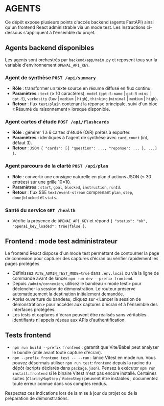 # AGENTS

Ce dépôt expose plusieurs points d'accès backend (agents FastAPI) ainsi qu'un frontend React administrable via un mode test. Les instructions ci-dessous s'appliquent à l'ensemble du projet.

## Agents backend disponibles

Les agents sont orchestrés par `backend/app/main.py` et reposent tous sur la variable d'environnement `OPENAI_API_KEY`.

### Agent de synthèse `POST /api/summary`
- **Rôle** : transformer un texte source en résumé diffusé en flux continu.
- **Paramètres** : `text` (≥ 10 caractères), `model` (`gpt-5-nano` | `gpt-5-mini` | `gpt-5`), `verbosity` (`low` | `medium` | `high`), `thinking` (`minimal` | `medium` | `high`).
- **Retour** : flux `text/plain` contenant la réponse principale, suivi d'un bloc « Résumé du raisonnement » lorsque disponible.

### Agent cartes d'étude `POST /api/flashcards`
- **Rôle** : générer 1 à 6 cartes d'étude (Q/R) prêtes à exporter.
- **Paramètres** : identiques à l'agent de synthèse avec `card_count` (int, défaut 3).
- **Retour** : `JSON { "cards": [{ "question": ..., "reponse": ... }, ...] }`.

### Agent parcours de la clarté `POST /api/plan`
- **Rôle** : convertir une consigne naturelle en plan d'actions JSON (≤ 30 entrées) sur une grille 10×10.
- **Paramètres** : `start`, `goal`, `blocked`, `instruction`, `runId`.
- **Retour** : flux SSE `text/event-stream` comprenant `plan`, `step`, `done|blocked` et `stats`.

### Santé du service `GET /health`
- Vérifie la présence de `OPENAI_API_KEY` et répond `{ "status": "ok", "openai_key_loaded": true|false }`.

## Frontend : mode test administrateur

Le frontend React dispose d'un mode test permettant de contourner la page de connexion pour capturer des captures d'écran ou vérifier rapidement les pages protégées.

- Définissez `VITE_ADMIN_TEST_MODE=true` dans `.env.local` ou via la ligne de commande avant de lancer `npm run dev --prefix frontend`.
- Depuis `/admin/connexion`, utilisez le bandeau « mode test » pour déclencher la session de démonstration. Le routeur préserve automatiquement la destination initialement demandée.
- Après ouverture du bandeau, cliquez sur « Lancer la session de démonstration » pour accéder aux captures d'écran et à l'ensemble des interfaces protégées.
- Les tests et captures d'écran peuvent être réalisés sans véritables identifiants ni appels réseau aux APIs d'authentification.

## Tests frontend

- `npm run build --prefix frontend` : garantit que Vite/Babel peut analyser le bundle (utile avant toute capture d'écran).
- `npm --prefix frontend test -- --run` : lance Vitest en mode run. Vous pouvez désormais utiliser `npm run test:frontend` depuis la racine du dépôt (scripts déclarés dans `package.json`). Pensez à exécuter `npm run install:frontend` si le binaire Vitest n'est pas encore installé. Certaines suites (`ClarityMapStep` / `VideoStep`) peuvent être instables ; documentez toute erreur connue dans vos comptes rendus.

Respectez ces indications lors de la mise à jour du projet ou de la préparation de démonstrations.
